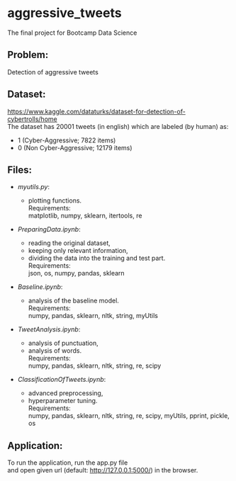 # aggressive_tweets
The final project for Bootcamp Data Science

## Problem:<br/>
Detection of aggressive tweets

## Dataset:<br/>
https://www.kaggle.com/dataturks/dataset-for-detection-of-cybertrolls/home<br/>
The dataset has 20001 tweets (in english) which are labeled (by human) as:
- 1 (Cyber-Aggressive; 7822 items)
- 0 (Non Cyber-Aggressive; 12179 items)

## Files:
* _myutils.py_:
  - plotting functions.<br/>
  Requirements:<br/>
    matplotlib, numpy, sklearn, itertools, re

* _PreparingData.ipynb_:
  - reading the original dataset,
  - keeping only relevant information,
  - dividing the data into the training and test part.<br/>
  Requirements:<br/>
    json, os, numpy, pandas, sklearn

* _Baseline.ipynb_:
  - analysis of the baseline model.<br/>
  Requirements:<br/>
    numpy, pandas, sklearn, nltk, string, myUtils

* _TweetAnalysis.ipynb_:
  - analysis of punctuation,
  - analysis of words.<br/>
  Requirements:<br/>
    numpy, pandas, sklearn, nltk, string, re, scipy

* _ClassificationOfTweets.ipynb_:
  - advanced preprocessing,
  - hyperparameter tuning.<br/>
  Requirements:<br/>
    numpy, pandas, sklearn, nltk, string, re, scipy, myUtils, pprint, pickle, os

## Application:<br/>
To run the application, run the app.py file<br/>
and open given url (default: http://127.0.0.1:5000/) in the browser.